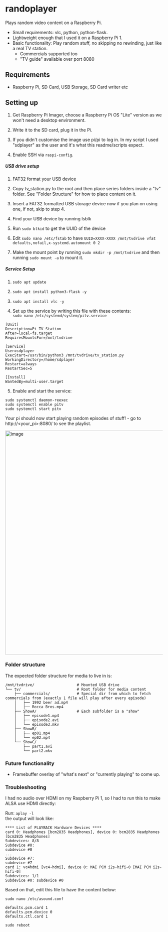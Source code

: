 # randoplayer

Plays random video content on a Raspberry Pi. 
* Small requirements: vlc, python, python-flask.
* Lightweight enough that I used it on a Raspberry Pi 1.
* Basic functionality: Play random stuff, no skipping no rewinding, just like a real TV station.
   * Commercials supported too
   * "TV guide" available over port 8080

## Requirements

* Raspberry Pi, SD Card, USB Storage, SD Card writer etc

## Setting up

1. Get Raspberry Pi Imager, choose a Raspberry Pi OS "Lite" version as we won't need a desktop environment.

2. Write it to the SD card, plug it in the Pi.

3. If you didn't customise the image use pi/pi to log in. In my script I used "sdplayer" as the user and it's what this readme/scripts expect.

4. Enable SSH via `raspi-config`.

##### USB drive setup

1. FAT32 format your USB device

2. Copy tv\_station.py to the root and then place series folders inside a "tv" folder. See "Folder Structure" for how to place content on it.

3. Insert a FAT32 formatted USB storage device now if you plan on using one, if not, skip to step 4.

4. Find your USB device by running lsblk

5. Run `sudo blkid` to get the UUID of the device

6. Edit `sudo nano /etc/fstab` to have `UUID=XXXX-XXXX /mnt/tvdrive vfat defaults,nofail,x-systemd.automount 0 2`

7. Make the mount point by running `sudo mkdir -p /mnt/tvdrive` and then running `sudo mount -a` to mount it.

##### Service Setup

1. `sudo apt update`

2. `sudo apt install python3-flask -y`

3. `sudo apt install vlc -y`

4. Set up the service by writing this file with these contents:\
   `sudo nano /etc/systemd/system/pitv.service`

```
[Unit]
Description=Pi TV Station
After=local-fs.target
RequiresMountsFor=/mnt/tvdrive

[Service]
User=sdplayer
ExecStart=/usr/bin/python3 /mnt/tvdrive/tv_station.py
WorkingDirectory=/home/sdplayer
Restart=always
RestartSec=5

[Install]
WantedBy=multi-user.target

```

5. Enable and start the service:

```
sudo systemctl daemon-reexec
sudo systemctl enable pitv
sudo systemctl start pitv
```
Your pi should now start playing random episodes of stuff! - go to http\://\<your\_pi>:8080/ to see the playlist.

<img width="1023" height="714" alt="image" src="https://github.com/user-attachments/assets/6cbce768-fe47-4021-9029-f25b1f3a3886" />


### Folder structure

The expected folder structure for media to live in is:

```
/mnt/tvdrive/                   # Mounted USB drive
└── tv/                         # Root folder for media content
    ├── commercials/            # Special dir from which to fetch commercials from (exactly 1 file will play after every episode)
    │   ├── 1992 beer ad.mp4
    │   ├── Rocca Bros.mp4
    ├── ShowA/                  # Each subfolder is a "show"
    │   ├── episode1.mp4
    │   ├── episode2.avi
    │   └── episode3.mkv
    ├── ShowB/
    │   ├── ep01.mp4
    │   └── ep02.mp4
    └── ShowC/
        ├── part1.avi
        └── part2.mkv

```

### Future functionality
* Framebuffer overlay of "what's next" or "currently playing" to come up.

### Troubleshooting

I had no audio over HDMI on my Raspberry Pi 1, so I had to run this to make ALSA use HDMI directly:

Run: `aplay -l`\
the output will look like:

```
**** List of PLAYBACK Hardware Devices **** 
card 0: Headphones [bcm2835 Headphones], device 0: bcm2835 Headphones [bcm2835 Headphones] 
Subdevices: 8/8 
Subdevice #0: 
subdevice #0 
...
Subdevice #7: 
subdevice #7 
card 1: vc4hdmi [vc4-hdmi], device 0: MAI PCM i2s-hifi-0 [MAI PCM i2s-hifi-0] 
Subdevices: 1/1 
Subdevice #0: subdevice #0
```

Based on that, edit this file to have the content below:

`sudo nano /etc/asound.conf`

```
defaults.pcm.card 1
defaults.pcm.device 0
defaults.ctl.card 1
```

`sudo reboot`

